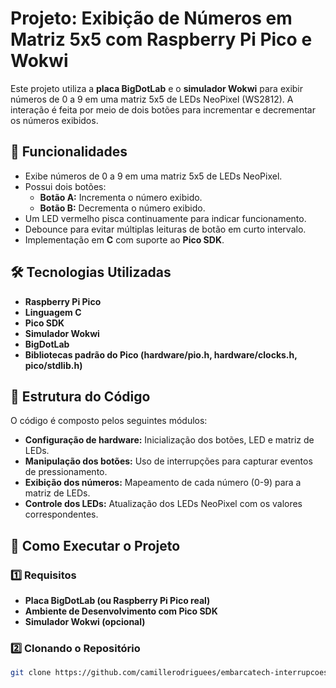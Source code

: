 # Projeto: Exibição de Números em Matriz 5x5 com Raspberry Pi Pico e Wokwi

Este projeto utiliza a **placa BigDotLab** e o **simulador Wokwi** para exibir números de 0 a 9 em uma matriz 5x5 de LEDs NeoPixel (WS2812). A interação é feita por meio de dois botões para incrementar e decrementar os números exibidos.

## 🚀 Funcionalidades

- Exibe números de 0 a 9 em uma matriz 5x5 de LEDs NeoPixel.
- Possui dois botões:
  - **Botão A:** Incrementa o número exibido.
  - **Botão B:** Decrementa o número exibido.
- Um LED vermelho pisca continuamente para indicar funcionamento.
- Debounce para evitar múltiplas leituras de botão em curto intervalo.
- Implementação em **C** com suporte ao **Pico SDK**.

## 🛠️ Tecnologias Utilizadas

- **Raspberry Pi Pico**
- **Linguagem C**
- **Pico SDK**
- **Simulador Wokwi**
- **BigDotLab**
- **Bibliotecas padrão do Pico (hardware/pio.h, hardware/clocks.h, pico/stdlib.h)**

## 📌 Estrutura do Código

O código é composto pelos seguintes módulos:

- **Configuração de hardware:** Inicialização dos botões, LED e matriz de LEDs.
- **Manipulação dos botões:** Uso de interrupções para capturar eventos de pressionamento.
- **Exibição dos números:** Mapeamento de cada número (0-9) para a matriz de LEDs.
- **Controle dos LEDs:** Atualização dos LEDs NeoPixel com os valores correspondentes.

## 🔧 Como Executar o Projeto

### 1️⃣ Requisitos

- **Placa BigDotLab (ou Raspberry Pi Pico real)**
- **Ambiente de Desenvolvimento com Pico SDK**
- **Simulador Wokwi (opcional)**

### 2️⃣ Clonando o Repositório

```sh
git clone https://github.com/camillerodriguees/embarcatech-interrupcoes.git


